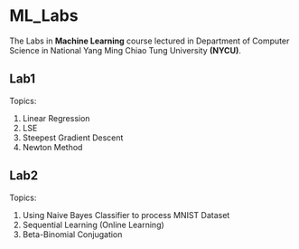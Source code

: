 # ML_Labs
The Labs in **Machine Learning** course lectured in Department of Computer Science in National Yang Ming Chiao Tung University **(NYCU)**.
## Lab1
Topics: 
1. Linear Regression
2. LSE
3. Steepest Gradient Descent
4. Newton Method

## Lab2
Topics:
1. Using Naive Bayes Classifier to process MNIST Dataset
2. Sequential Learning (Online Learning)
3. Beta-Binomial Conjugation 
